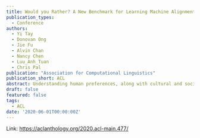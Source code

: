 ```yaml
---
title: Would you Rather? A New Benchmark for Learning Machine Alignment with Cultural Values and Social Preferences
publication_types:
  - Conference
authors:
  - Yi Tay
  - Donovan Ong
  - Jie Fu
  - Alvin Chan
  - Nancy Chen
  - Luu_Anh_Tuan
  - Chris Pal
publication: "Association for Computational Linguistics"
publication_short: ACL
abstract: Understanding human preferences, along with cultural and social nuances, lives at the heart of natural language understanding. Concretely, we present a new task and corpus for learning alignments between machine and human preferences. Our newly introduced problem is concerned with predicting the preferable options from two sentences describing scenarios that may involve social and cultural situations. Our problem is framed as a natural language inference task with crowd-sourced preference votes by human players, obtained from a gamified voting platform. We benchmark several state-of-the-art neural models, along with BERT and friends on this task. Our experimental results show that current state-of-the-art NLP models still leave much room for improvement.
draft: false
featured: false
tags:
  - ACL
date: '2020-06-01T00:00:00Z'
---
```

Link: https://aclanthology.org/2020.acl-main.477/